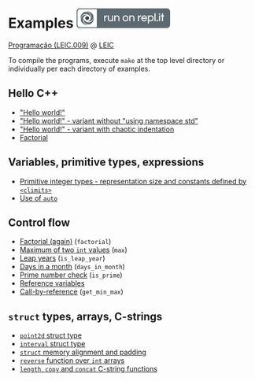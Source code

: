 # Examples [![Run on Repl.it](run_on_replit.svg)](https://repl.it/github/progleic/examples)

[Programação (LEIC.009)](https://moodle.up.pt/course/view.php?id=4083) @ [LEIC](https://paginas.fe.up.pt/~estudar/cursos/licenciatura-engenharia-informatica/)

To compile the programs, execute `make` at the top level directory
or individually per each directory of examples.

## Hello C++

- ["Hello world!"](https://github.com/progleic/examples/blob/main/01/hello.cpp)
- ["Hello world!" - variant without "using namespace std"](https://github.com/progleic/examples/blob/main/01/hello2.cpp)
- ["Hello world!" - variant with chaotic indentation](https://github.com/progleic/examples/blob/main/01/hello-not-indented.cpp)
- [Factorial](https://github.com/progleic/examples/blob/main/01/factorial.cpp)

## Variables, primitive types, expressions

- [Primitive integer types - representation size and constants defined by `<climits>`](https://github.com/progleic/examples/blob/main/02/sizeof_and_climits.cpp)
- [Use of `auto`](https://github.com/progleic/examples/blob/main/02/auto.cpp)

## Control flow

- [Factorial (again)](https://github.com/progleic/examples/blob/main/03/factorial.cpp) (`factorial`)
- [Maximum of two `int` values](https://github.com/progleic/examples/blob/main/03/max.cpp) (`max`)
- [Leap years](https://github.com/progleic/examples/blob/main/03/is_leap_year.cpp) (`is_leap_year`)
- [Days in a month](https://github.com/progleic/examples/blob/main/03/days_in_month.cpp) (`days_in_month`)
- [Prime number check](https://github.com/progleic/examples/blob/main/03/days_in_month.cpp) (`is_prime`)
- [Reference variables](https://github.com/progleic/examples/blob/main/03/reference_variables.cpp) 
- [Call-by-reference](https://github.com/progleic/examples/blob/main/03/get_min_max.cpp)  (`get_min_max`)

## `struct` types, arrays, C-strings

- [`point2d` struct type](https://github.com/progleic/examples/blob/main/04/point2d.cpp)
- [`interval` struct type](https://github.com/progleic/examples/blob/main/04/interval.cpp)
- [`struct` memory alignment and padding](https://github.com/progleic/examples/blob/main/04/struct_alignment.cpp)
- [`reverse` function over `int` arrays](https://github.com/progleic/examples/blob/main/04/reverse.cpp)
- [`length`, `copy` and `concat` C-string functions](https://github.com/progleic/examples/blob/main/04/cstring_functions.cpp)

